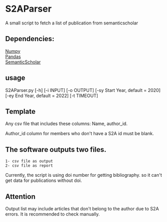 # S2AParser
A small script to fetch a list of publication from semanticscholar

## Dependencies:
[Numpy](https://pypi.org/project/numpy/)  
[Pandas](https://pypi.org/project/pandas/)  
[SemanticScholar](https://pypi.org/project/semanticscholar/)


## usage
S2AParser.py [-h] [-i INPUT] [-o OUTPUT]
             [-sy Start Year, default = 2020]
             [-ey End Year, default = 2022] [-t TIMEOUT]



## Template
Any csv file that includes these columns: Name, author_id. 

Author_id column for members who don't have a S2A id must be blank.

## The software outputs two files. 
	1- csv file as output
	2- csv file as report 

Currently, the script is using doi number for getting bibliography. so it can't get data for publications without doi.

## Attention
Output list may include articles that don't belong to the author due to S2A errors. It is recommended to check manually.
